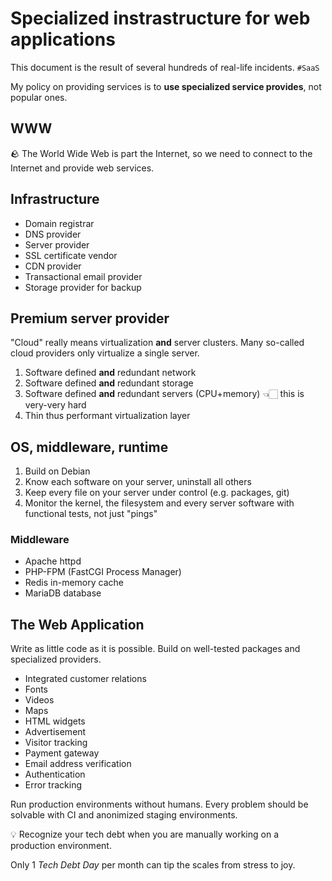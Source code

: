 # Specialized instrastructure for web applications

This document is the result of several hundreds of real-life incidents.
`#SaaS`

My policy on providing services is to **use specialized service provides**,
not popular ones.

## WWW

🪨 The World Wide Web is part the Internet,
so we need to connect to the Internet and provide web services.

## Infrastructure

- Domain registrar
- DNS provider
- Server provider
- SSL certificate vendor
- CDN provider
- Transactional email provider
- Storage provider for backup

## Premium server provider

"Cloud" really means virtualization **and** server clusters.
Many so-called cloud providers only virtualize a single server.

1. Software defined **and** redundant network
2. Software defined **and** redundant storage
3. Software defined **and** redundant servers
    (CPU+memory) 👈🏻 this is very-very hard
4. Thin thus performant virtualization layer

## OS, middleware, runtime

1. Build on Debian
2. Know each software on your server, uninstall all others
3. Keep every file on your server under control (e.g. packages, git)
4. Monitor the kernel, the filesystem and every server software
    with functional tests, not just "pings"

### Middleware

- Apache httpd
- PHP-FPM (FastCGI Process Manager)
- Redis in-memory cache
- MariaDB database

## The Web Application

Write as little code as it is possible.
Build on well-tested packages and specialized providers.

- Integrated customer relations
- Fonts
- Videos
- Maps
- HTML widgets
- Advertisement
- Visitor tracking
- Payment gateway
- Email address verification
- Authentication
- Error tracking

Run production environments without humans.
Every problem should be solvable with CI
and anonimized staging environments.

💡 Recognize your tech debt when you are manually working
on a production environment.

Only 1 _Tech Debt Day_ per month can tip the scales from stress to joy.
